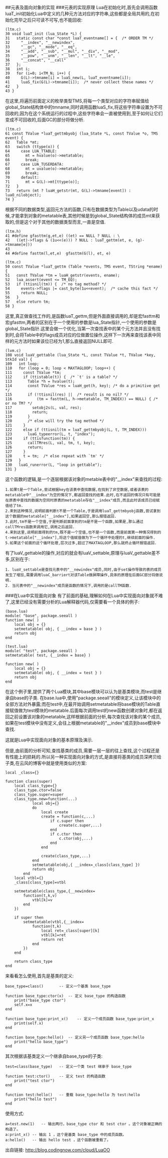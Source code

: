 ##元表及面向对象的实现
###元表的实现原理
Lua在初始化时,首先会调用函数luaT_init初始化Lua中定义的几种元方法对应的字符串,这些都是全局共用的,在初始化完毕之后只可读不可写,也不能回收:

	(ltm.c)
	30 void luaT_init (lua_State *L) {
	31   static const char *const luaT_eventname[] = {  /* ORDER TM */
	32     "__index", "__newindex",
	33     "__gc", "__mode", "__eq",
	34     "__add", "__sub", "__mul", "__div", "__mod",
	35     "__pow", "__unm", "__len", "__lt", "__le",
	36     "__concat", "__call"
	37   };
	38   int i;
	39   for (i=0; i<TM_N; i++) {
	40     G(L)->tmname[i] = luaS_new(L, luaT_eventname[i]);
	41     luaS_fix(G(L)->tmname[i]);  /* never collect these names */
	42   }
	43 }

在这里,将遍历前面定义的枚举类型TMS,将每一个类型对应的字符串赋值给global_State结构体中的tmname,同时调用函数luaS_fix,将这些字符串设置为不可回收的,因为在这个系统运行的过程中,这些字符串会一直被使用到,至于如何让它们变成不可回收的,后面GC的部分将做分析.

	(ltm.c)
	61 const TValue *luaT_gettmbyobj (lua_State *L, const TValue *o, TMS event) {
	62   Table *mt;
	63   switch (ttype(o)) {
	64     case LUA_TTABLE:
	65       mt = hvalue(o)->metatable;
	66       break;
	67     case LUA_TUSERDATA:
	68       mt = uvalue(o)->metatable;
	69       break;
	70     default:
	71       mt = G(L)->mt[ttype(o)];
	72   }
	73   return (mt ? luaH_getstr(mt, G(L)->tmname[event]) : luaO_nilobject);
	74 }

根据不同的数据类型,返回元方法的函数,只有在数据类型为Table以及udata的时候,才能拿到对象的metatable表,其他时候是到global_State结构体的成员mt来获取的,但是这个对于其他的数据类型而言,一直是空值.


	(ltm.h)
	41 #define gfasttm(g,et,e) ((et) == NULL ? NULL : \
 	42   ((et)->flags & (1u<<(e))) ? NULL : luaT_gettm(et, e, (g)->tmname[e]))
 	43
 	44 #define fasttm(l,et,e)  gfasttm(G(l), et, e)
 
	(ltm.c)
	50 const TValue *luaT_gettm (Table *events, TMS event, TString *ename) {
	51   const TValue *tm = luaH_getstr(events, ename);
	52   lua_assert(event <= TM_EQ);
	53   if (ttisnil(tm)) {  /* no tag method? */
	54     events->flags |= cast_byte(1u<<event);  /* cache this fact */
	55     return NULL;
	56   }
	57   else return tm;
	58 }

这里,真正做查找工作的,是函数luaT_gettm,但是外面直接调用的,却是宏fasttm和宏gfasttm,两者的区别在于一个使用的参数是lua_State指针,一个使用的参数是global_State指针.这里会做一个优化,当第一次查找表中的某个元方法并且没有找到时,会将Table中的flags成员对应的位做置位操作,这样下一次再来查找该表中同样的元方法时如果该位已经为1,那么直接返回NULL即可.

	(lvm.c)
	108 void luaV_gettable (lua_State *L, const TValue *t, TValue *key, StkId val) {
	109   int loop;
	110   for (loop = 0; loop < MAXTAGLOOP; loop++) {
	111     const TValue *tm;
	112     if (ttistable(t)) {  /* `t' is a table? */
	113       Table *h = hvalue(t);
	114       const TValue *res = luaH_get(h, key); /* do a primitive get */
	115       if (!ttisnil(res) ||  /* result is no nil? */
	116           (tm = fasttm(L, h->metatable, TM_INDEX)) == NULL) { /* or no TM? */
	117         setobj2s(L, val, res);
	118         return;
	119       }
	120       /* else will try the tag method */
	121     }
	122     else if (ttisnil(tm = luaT_gettmbyobj(L, t, TM_INDEX)))
	123       luaG_typeerror(L, t, "index");
	124     if (ttisfunction(tm)) {
	125       callTMres(L, val, tm, t, key);
	126       return;
	127     }
	128     t = tm;  /* else repeat with `tm' */
	129   }
	130   luaG_runerror(L, "loop in gettable");
	131 }
	
这个函数的逻辑,是一个逐层根据该对象的metable表中的"__index"来查找的过程:

	1.如果t是一个Table,尝试根据key在该表中查找数据,在找到了非空数据,或者该表的metatable中"__index"为空的情况下,都返回查找的结果.此时,在不返回的情况只有可能是在原表中查找的数据为空同时原表的metatable存在"__index"成员,而且此时该成员已经赋值给了tm.
	2.来到这种情况,说明前面判断t不是一个Table,于是调用luaT_gettmbyobj函数,尝试拿到这个数据的metatable["__index"],如果返回空,那么报错返回.
	3.此时,tm不是一个空值,于是判断前面拿到的tm是不是一个函数,如果是,那么通过callTMres函数来调用它,调用之后返回.
	4.来到这里,说明前面得到的tm,既不是一个空值,也不是一个函数,而是前面第一种情况得到的t->metatable["__index"],将这个值赋值做为下一个循环中处理的t,继续前面的操作.
	5.如果这个前面的这个循环处理,层次过多,超过了MAXTAGLOOP,那么就终止循环报错返回.
	
有了luaV_gettable的操作,对应的就会有luaV_settable,原理与luaV_gettable差不多,区别在于:

	1. luaV_settable是查找元表中的"__newindex"成员,同时,由于set操作导致的表的成员发生了增加,需要调用luaC_barriert对该Table做屏障操作,具体的原理在后面GC部分将做说明.
	2. 当元表中的"__newindex"成员是函数的情况下,调用的是callTM函数.
	
###在Lua中实现面向对象
有了前面的基础,理解如何在Lua中实现面向对象就不难了,这里已经没有需要分析的Lua解释器代码,仅需要看一个具体的例子:

	(base.lua)
	module( "base", package.seeall )
	function new( )
    	local obj = {}
    	setmetatable( obj, { __index = base } )
    	return obj
	end
	
	(test.lua)
	module( "test", package.seeall )
	setmetatable( test, {__index = base} )

	function new( )
    	local obj = {}
    	setmetatable( obj, { __index = test } )
    	return obj
	end
	
在这个例子里,提供了两个Lua模块,其中base模块可以认为是基类模块,而test是继承自base的子类.
在base.lua中,使用"package.seeall"的模块定义,让该模块中的全部方法对外暴露;而在test中,在最开始调用setmetatable将base模块的Table直接赋值做为test模块的metatable.后面每次调用test的new函数创建对象时,都在返回之前设置该对象的metatable,这样根据前面的分析,每次查找该对象的某个成员,如果在test模块中没有定义,会往上根据metatable的"__index"成员到base模块中查找.

这就是Lua中实现面向对象的基本原理及演示.

但是,由前面的分析可知,查找基类的成员,需要一层一层的往上查找,这个过程还是有性能上的损耗的.所以另一种实现面向对象的方式,是直接将基类的成员深拷贝给子类,在云风的博客中就是使用类似的方案:

	local _class={}
	 
	function class(super)
		local class_type={}
		class_type.ctor=false
		class_type.super=super
		class_type.new=function(...) 
				local obj={}
				do
					local create
					create = function(c,...)
						if c.super then
							create(c.super,...)
						end
						if c.ctor then
							c.ctor(obj,...)
						end
					end
	 
					create(class_type,...)
				end
				setmetatable(obj,{ __index=_class[class_type] })
				return obj
			end
		local vtbl={}
		_class[class_type]=vtbl
	 
		setmetatable(class_type,{__newindex=
			function(t,k,v)
				vtbl[k]=v
			end
		})
	 
		if super then
			setmetatable(vtbl,{__index=
				function(t,k)
					local ret=_class[super][k]
					vtbl[k]=ret
					return ret
				end
			})
		end
	 
		return class_type
	end
	
来看看怎么使用,首先是基类的定义:

	base_type=class()		-- 定义一个基类 base_type
	 
	function base_type:ctor(x)	-- 定义 base_type 的构造函数
		print("base_type ctor")
		self.x=x
	end
	 
	function base_type:print_x()	-- 定义一个成员函数 base_type:print_x
		print(self.x)
	end
	 
	function base_type:hello()	-- 定义另一个成员函数 base_type:hello
		print("hello base_type")
	end

其次根据该基类定义一个继承自base_type的子类:

	test=class(base_type)	-- 定义一个类 test 继承于 base_type
	 
	function test:ctor()	-- 定义 test 的构造函数
		print("test ctor")
	end
	 
	function test:hello()	-- 重载 base_type:hello 为 test:hello
		print("hello test")
	end
 
使用方式:

	a=test.new(1)	-- 输出两行，base_type ctor 和 test ctor 。这个对象被正确的构造了。
	a:print_x()	-- 输出 1 ，这个是基类 base_type 中的成员函数。
	a:hello()	-- 输出 hello test ，这个函数被重载了。 

出自链接: http://blog.codingnow.com/cloud/LuaOO
	





